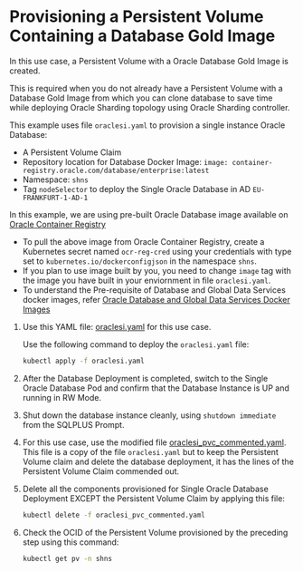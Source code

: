 # Provisioning a Persistent Volume Containing a Database Gold Image

 In this use case, a Persistent Volume with a Oracle Database Gold Image is created. 
 
 This is required when you do not already have a Persistent Volume with a Database Gold Image from which you can clone database to save time while deploying Oracle Sharding topology using Oracle Sharding controller.

This example uses file `oraclesi.yaml` to provision a single instance Oracle Database:

* A Persistent Volume Claim
* Repository location for Database Docker Image: `image: container-registry.oracle.com/database/enterprise:latest`
* Namespace: `shns`
* Tag `nodeSelector` to deploy the Single Oracle Database in AD `EU-FRANKFURT-1-AD-1`

In this example, we are using pre-built Oracle Database image available on [Oracle Container Registry](https://container-registry.oracle.com/)
  * To pull the above image from Oracle Container Registry, create a Kubernetes secret named `ocr-reg-cred` using your credentials with type set to `kubernetes.io/dockerconfigjson` in the namespace `shns`.
  * If you plan to use image built by you, you need to change `image` tag with the image you have built in your enviornment in file `oraclesi.yaml`.
  * To understand the Pre-requisite of Database and Global Data Services docker images, refer [Oracle Database and Global Data Services Docker Images](../README.md#3-oracle-database-and-global-data-services-docker-images)

1. Use this YAML file: [oraclesi.yaml](./oraclesi.yaml) for this use case.

    Use the following command to deploy the `oraclesi.yaml` file:

    ```sh
    kubectl apply -f oraclesi.yaml
    ```

2. After the Database Deployment is completed, switch to the Single Oracle Database Pod and confirm that the Database Instance is UP and running in RW Mode.
3. Shut down the database instance cleanly, using `shutdown immediate` from the SQLPLUS Prompt.
4. For this use case, use the modified file [oraclesi_pvc_commented.yaml](./oraclesi_pvc_commented.yaml). This file is a copy of the file `oraclesi.yaml` but to keep the Persistent Volume claim and delete the database deployment, it has the lines of the Persistent Volume Claim commended out.
5. Delete all the components provisioned for Single Oracle Database Deployment EXCEPT the Persistent Volume Claim by applying this file:

    ```sh
    kubectl delete -f oraclesi_pvc_commented.yaml
    ```

6. Check the OCID of the Persistent Volume provisioned by the preceding step using this command:

    ```sh
    kubectl get pv -n shns
    ```
